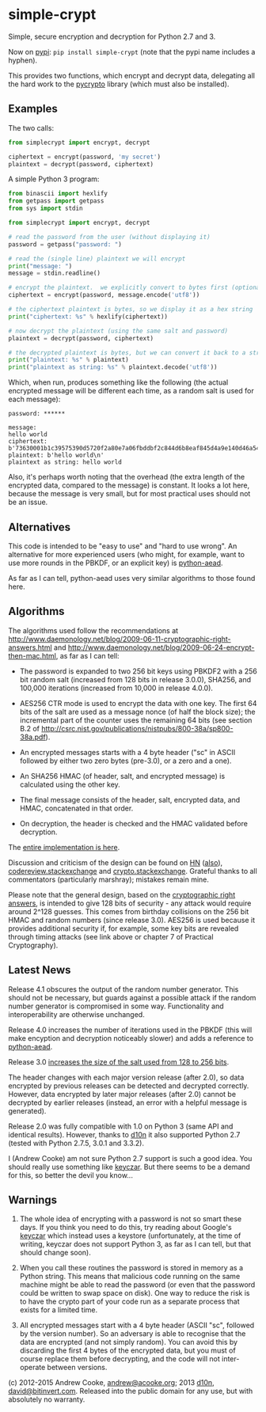 simple-crypt
============

Simple, secure encryption and decryption for Python 2.7 and 3.

Now on [pypi](http://pypi.python.org/pypi/simple-crypt):
```pip install simple-crypt```
(note that the pypi name includes a hyphen).

This provides two functions, which encrypt and decrypt data, delegating all
the hard work to the [pycrypto](https://www.dlitz.net/software/pycrypto)
library (which must also be installed).

Examples
--------

The two calls:

```python
from simplecrypt import encrypt, decrypt

ciphertext = encrypt(password, 'my secret')
plaintext = decrypt(password, ciphertext)
```

A simple Python 3 program:

```python
from binascii import hexlify
from getpass import getpass
from sys import stdin

from simplecrypt import encrypt, decrypt

# read the password from the user (without displaying it)
password = getpass("password: ")

# read the (single line) plaintext we will encrypt
print("message: ")
message = stdin.readline()

# encrypt the plaintext.  we explicitly convert to bytes first (optional)
ciphertext = encrypt(password, message.encode('utf8'))

# the ciphertext plaintext is bytes, so we display it as a hex string
print("ciphertext: %s" % hexlify(ciphertext))

# now decrypt the plaintext (using the same salt and password)
plaintext = decrypt(password, ciphertext)

# the decrypted plaintext is bytes, but we can convert it back to a string
print("plaintext: %s" % plaintext)
print("plaintext as string: %s" % plaintext.decode('utf8'))
```

Which, when run, produces something like the following (the actual encrypted
message will be different each time, as a random salt is used for each
message):

```
password: ******

message:
hello world
ciphertext: b'73630001b1c39575390d5720f2a80e7a06fbddbf2c844d6b8eaf845d4a9e140d46a54c6729e74b0ddeb1cb82dee81691123faf8f41900c5a6c5b755ed8ae195ff2410290bcb8dc2ee3a2126c594b711d'
plaintext: b'hello world\n'
plaintext as string: hello world
```

Also, it's perhaps worth noting that the overhead (the extra length of the
encrypted data, compared to the message) is constant.  It looks a lot here,
because the message is very small, but for most practical uses should not be
an issue.

Alternatives
------------

This code is intended to be "easy to use" and "hard to use wrong".  An
alternative for more experienced users (who might, for example, want
to use more rounds in the PBKDF, or an explicit key) is
[python-aead](https://github.com/Ayrx/python-aead).

As far as I can tell, python-aead uses very similar algorithms to
those found here.

Algorithms
----------

The algorithms used follow the recommendations at
http://www.daemonology.net/blog/2009-06-11-cryptographic-right-answers.html 
and http://www.daemonology.net/blog/2009-06-24-encrypt-then-mac.html,
as far as I can tell:

* The password is expanded to two 256 bit keys using PBKDF2 with a 256 bit
  random salt (increased from 128 bits in release 3.0.0), SHA256, and
  100,000 iterations (increased from 10,000 in release 4.0.0).

* AES256 CTR mode is used to encrypt the data with one key.  The first 64 bits
  of the salt are used as a message nonce (of half the block size); the
  incremental part of the counter uses the remaining 64 bits (see section B.2
  of http://csrc.nist.gov/publications/nistpubs/800-38a/sp800-38a.pdf).

* An encrypted messages starts with a 4 byte header ("sc" in ASCII followed
  by either two zero bytes (pre-3.0), or a zero and a one).

* An SHA256 HMAC (of header, salt, and encrypted message) is calculated using
  the other key.

* The final message consists of the header, salt, encrypted data, and HMAC,
  concatenated in that order.

* On decryption, the header is checked and the HMAC validated before
  decryption.

The [entire implementation is here](https://github.com/andrewcooke/simple-crypt/blob/master/src/simplecrypt/__init__.py).

Discussion and criticism of the design can be found on
[HN](http://news.ycombinator.com/item?id=4962983)
([also](https://news.ycombinator.com/item?id=6194102)),
[codereview.stackexchange](http://codereview.stackexchange.com/questions/19910/simple-crypto-library-in-python-correct-and-secure)
and
[crypto.stackexchange](http://crypto.stackexchange.com/questions/5843/future-proof-versioning-and-validation).
Grateful thanks to all commentators (particularly marshray); mistakes remain
mine.

Please note that the general design, based on the [cryptographic right
answers](http://www.daemonology.net/blog/2009-06-11-cryptographic-right-answers.html),
is intended to give 128 bits of security - any attack would require around
2^128 guesses.  This comes from birthday collisions on the 256 bit HMAC and
random numbers (since release 3.0).  AES256 is used because it provides
additional security if, for example, some key bits are revealed through timing
attacks (see link above or chapter 7 of Practical Cryptography).

Latest News
-----------

Release 4.1 obscures the output of the random number generator.  This should
not be necessary, but guards against a possible attack if the random number
generator is compromised in some way.  Functionality and interoperability are
otherwise unchanged.

Release 4.0 increases the number of iterations used in the PBKDF (this
will make encyption and decryption noticeably slower) and adds a
reference to [python-aead](https://github.com/Ayrx/python-aead).

Release 3.0 [increases the size of the salt used from 128 to 256
bits](http://acooke.org/cute/ChangingSa0.html).

The header changes with each major version release (after 2.0), so
data encrypted by previous releases can be detected and decrypted
correctly.  However, data encrypted by later major releases (after
2.0) cannot be decrypted by earlier releases (instead, an error with a
helpful message is generated).

Release 2.0 was fully compatible with 1.0 on Python 3 (same API and
identical results).  However, thanks to
[d10n](https://github.com/d10n) it also supported Python 2.7 (tested
with Python 2.7.5, 3.0.1 and 3.3.2).

I (Andrew Cooke) am not sure Python 2.7 support is such a good idea.  You should
really use something like [keyczar](http://www.keyczar.org/).  But there seems
to be a demand for this, so better the devil you know...

Warnings
--------

1. The whole idea of encrypting with a password is not so smart these days.
   If you think you need to do this, try reading about Google's
   [keyczar](http://www.keyczar.org/) which instead uses a keystore
   (unfortunately, at the time of writing, keyczar does not support Python 3,
   as far as I can tell, but that should change soon).

2. When you call these routines the password is stored in memory as a Python
   string.  This means that malicious code running on the same machine might
   be able to read the password (or even that the password could be written to
   swap space on disk).  One way to reduce the risk is to have the crypto part
   of your code run as a separate process that exists for a limited time.

3. All encrypted messages start with a 4 byte header (ASCII "sc", followed
   by the version number).  So an adversary is able to recognise that the 
   data are encrypted (and not simply random).  You can avoid this by discarding
   the first 4 bytes of the encrypted data, but you must of course replace them
   before decrypting, and the code will not inter-operate between versions.

(c) 2012-2015 Andrew Cooke, andrew@acooke.org; 2013
[d10n](https://github.com/d10n), david@bitinvert.com.  Released into the
public domain for any use, but with absolutely no warranty.
